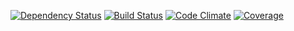 [![Dependency Status](https://gemnasium.com/spectra-music/spectra.svg)](https://gemnasium.com/spectra-music/spectra)
[![Build Status](https://travis-ci.org/spectra-music/spectra.svg?branch=dev)](https://travis-ci.org/spectra-music/spectra)
[![Code Climate](https://codeclimate.com/github/spectra-music/spectra.png)](https://codeclimate.com/github/spectra-music/spectra)
[![Coverage](https://codeclimate.com/github/spectra-music/spectra/coverage.png)](https://codeclimate.com/github/spectra-music/spectra)